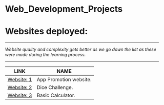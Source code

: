# Web_Development_Projects
<h1>Websites deployed:</h1>
<hr>
<p><em>Website quality and complexity gets better as we go down the list as these were made during the learning process.</em></p>
<hr>
<table>
  <thead>
    <tr>
      <th>LINK</th>
      <th>NAME</th>
     </tr>
   </thead>
    <tr>
    <td><a href="https://atomworkplace.github.io/Web_Development_Projects/Fourth_website/">Website: 1</a></td>
    <td>App Promotion website.</td>
  </tr>
  <tr>
    <td><a href="https://atomworkplace.github.io/Web_Development_Projects/Dice%20Challenge/">Website: 2</a></td>
    <td>Dice Challenge.</td>
  </tr>
    <tr>
    <td><a href="https://atomworkplace.github.io/Web_Development_Projects/Basic-Calculator/">Website: 3</a></td>
    <td>Basic Calculator.</td>
  </tr>
</table>
